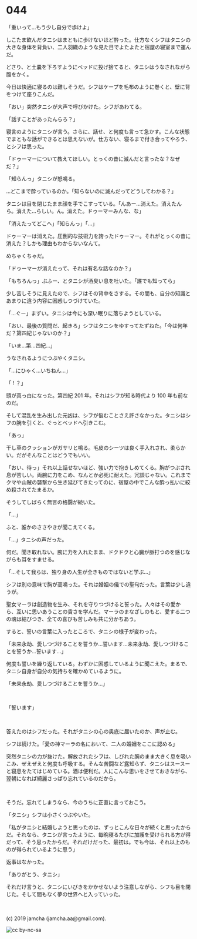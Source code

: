 

# 044

「重いって…もう少し自分で歩けよ」

しこたま飲んだタニシはまともに歩けないほど酔った。仕方なくシフはタニシの大きな身体を背負い、二人羽織のような見た目でよたよたと宿屋の寝室まで運んだ。

どさり、と土嚢を下ろすようにベッドに投げ捨てると、タニシはうなされながら腹をかく。

今日は快適に寝るのは難しそうだ。シフはケープを毛布のように巻くと、壁に背をつけて座りこんだ。

「おい」突然タニシが大声で呼びかけた。シフがあわてる。

「話すことがあったんらろ？」

寝言のようにタニシが言う。さらに、話せ、と何度も言って急かす。こんな状態でまともな話ができるとは思えないが。仕方ない、寝るまで付き合ってやろう、とシフは思った。

「ドゥーマーについて教えてほしい。とっくの昔に滅んだと言ったな？なぜだ？」

「知らんっ」タニシが怒鳴る。

…どこまで酔っているのか。「知らないのに滅んだってどうしてわかる？」

タニシは目を閉じたまま顔を手でこすっている。「んあー…消えた。消えたんら。消えた…らしい。ん。消えた。ドゥーマーみんな、な」

「消えたってどこへ」「知らんっ」「…」

ドゥーマーは消えた。圧倒的な技術力を誇ったドゥーマー。それがとっくの昔に消えた？しかも理由もわからないなんて。

めちゃくちゃだ。

「ドゥーマーが消えたって、それは有名な話なのか？」

「もちろんっ」ぶふー、とタニシが酒臭い息を吐いた。「誰でも知ってら」

少し苦しそうに見えたので、シフはその背中をさする。その間も、自分の知識とあまりに違う内容に困惑しつづけていた。

「…ぐー」まずい。タニシは今にも深い眠りに落ちようとしている。

「おい、最後の質問だ、起きろ」シフはタニシをゆすってたずねた。「今は何年だ？第四紀じゃないのか？」

「いま…第…四紀…」

うなされるようにつぶやくタニシ。

「…にひゃく…いちねん…」

「 ! ？」

頭が真っ白になった。第四紀 201 年。それはシフが知る時代より 100 年も前なのだ。

そして混乱を生み出した元凶は、シフが悩むことさえ許さなかった。タニシはシフの腕を引くと、ぐっとベッドへ引きこむ。

「あっ」

干し草のクッションがガサリと鳴る。毛皮のシーツは良く手入れされ、柔らかい。だがそんなことはどうでもいい。

「おい、待っ」それ以上話せないほど、強い力で抱きしめてくる。胸がつぶされ息が苦しい。両腕に力をこめ、なんとか必死に耐えた。冗談じゃない。これまでクマや山賊の襲撃から生き延びてきたってのに、宿屋の中でこんな酔っ払いに絞め殺されてたまるか。

そうしてしばらく無言の格闘が続いた。

「…」

ふと、誰かのささやきが聞こえてくる。

「…」タニシの声だった。

何だ。聞き取れない。腕に力を入れたまま、ドクドクと心臓が脈打つのを感じながらも耳をすませる。

「…そして我らは、独り身の人生が全きものではないと学ぶ…」

シフは別の意味で胸が高鳴った。それは婚姻の儀での聖句だった。言葉は少し違うが。

聖女マーラは創造物を生み、それを守りつづけると誓った。人々はその愛から、互いに思いあうことの貴さを学んだ。マーラのまなざしのもと、愛する二つの魂は結びつき、全ての喜びも苦しみも共に分かちあう。

すると、誓いの言葉に入ったところで、タニシの様子が変わった。

「未来永劫、愛しつづけることを誓うか…誓います…未来永劫、愛しつづけることを誓うか…誓います…」

何度も誓いを繰り返している。わずかに困惑しているように聞こえた。まるで、タニシ自身が自分の気持ちを確かめているように。

「未来永劫、愛しつづけることを誓うか…」

<br>

「誓います」

<br>

答えたのはシフだった。それがタニシの心の奥底に届いたのか、声が止む。

シフは続けた。「愛の神マーラの名において、二人の婚姻をここに認める」

突然タニシの力が抜けた。解放されたシフは、しびれた腕のまま大きく息を吸いこみ、ぜえぜえと何度も呼吸する。そんな苦闘など露知らず、タニシはスースーと寝息をたてはじめている。酒は便利だ。人にこんな思いをさせておきながら、翌朝になれば綺麗さっぱり忘れているのだから。

<br>

そうだ。忘れてしまうなら、今のうちに正直に言っておこう。

「タニシ」シフは小さくつぶやいた。

「私がタニシと結婚しようと思ったのは、ずっとこんな日々が続くと思ったからだ。それなら、タニシが言ったように、毎晩寝るたびに加護を受けられる方が得だって、そう思ったからだ。それだけだった、最初は。でも今は、それ以上のものが得られているように思う」

返事はなかった。

「ありがとう、タニシ」

それだけ言うと、タニシにいびきをかかせないよう注意しながら、シフも目を閉じた。そして間もなく夢の世界へと入っていった。

<br>
<br>
(c) 2019 jamcha (jamcha.aa@gmail.com).

![cc by-nc-sa](https://i.creativecommons.org/l/by-nc-sa/4.0/88x31.png)

